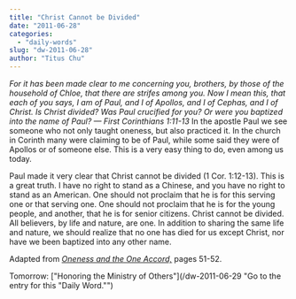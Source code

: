 ```yaml
---
title: "Christ Cannot be Divided"
date: "2011-06-28"
categories: 
  - "daily-words"
slug: "dw-2011-06-28"
author: "Titus Chu"
---
```


_For it has been made clear to me concerning you, brothers, by those of the household of Chloe, that there are strifes among you. Now I mean this, that each of you says, I am of Paul, and I of Apollos, and I of Cephas, and I of Christ. Is Christ divided? Was Paul crucified for you? Or were you baptized into the name of Paul? — First Corinthians 1:11-13_ In the apostle Paul we see someone who not only taught oneness, but also practiced it. In the church in Corinth many were claiming to be of Paul, while some said they were of Apollos or of someone else. This is a very easy thing to do, even among us today.

Paul made it very clear that Christ cannot be divided (1 Cor. 1:12-13). This is a great truth. I have no right to stand as a Chinese, and you have no right to stand as an American. One should not proclaim that he is for this serving one or that serving one. One should not proclaim that he is for the young people, and another, that he is for senior citizens. Christ cannot be divided. All believers, by life and nature, are one. In addition to sharing the same life and nature, we should realize that no one has died for us except Christ, nor have we been baptized into any other name.

Adapted from _[Oneness and the One Accord,](/book-oneness "Go to the listing for this book.")_ pages 51-52.

Tomorrow: ["Honoring the Ministry of Others"](/dw-2011-06-29 "Go to the entry for this "Daily Word."")
